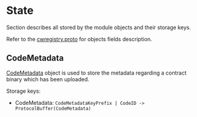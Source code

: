 # State

Section describes all stored by the module objects and their storage keys.

Refer to the [cwregistry.proto](../../../proto/archway/cwregistry/v1/cwregistry.proto) for objects fields description.


## CodeMetadata

[CodeMetadata](../../../proto/archway/cwregistry/v1/cwregistry.proto#L7) object is used to store the metadata regarding a contract binary which has been uploaded.

Storage keys:
* CodeMetadata: `CodeMetadataKeyPrefix | CodeID -> ProtocolBuffer(CodeMetadata)`